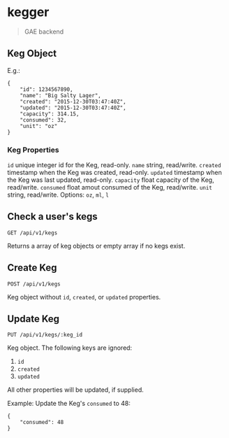 # kegger

> GAE backend

## Keg Object

E.g.:
```
{
	"id": 1234567890,
	"name": "Big Salty Lager",
	"created": "2015-12-30T03:47:40Z",
	"updated": "2015-12-30T03:47:40Z",
	"capacity": 314.15,
	"consumed": 32,
	"unit": "oz"
}
```

### Keg Properties
`id` unique integer id for the Keg, read-only.
`name` string, read/write.
`created` timestamp when the Keg was created, read-only.
`updated` timestamp when the Keg was last updated, read-only.
`capacity` float capacity of the Keg, read/write.
`consumed` float amout consumed of the Keg, read/write.
`unit` string, read/write. Options: `oz`, `ml`, `l`


## Check a user's kegs

`GET /api/v1/kegs`

Returns a array of keg objects or empty array if no kegs exist.

## Create Keg

`POST /api/v1/kegs`

Keg object without `id`, `created`, or `updated` properties.

## Update Keg

`PUT /api/v1/kegs/:keg_id`

Keg object. The following keys are ignored:

1. `id`
2. `created`
3. `updated`

All other properties will be updated, if supplied.

Example: Update the Keg's `consumed` to 48:
```
{
	"consumed": 48
}
```
